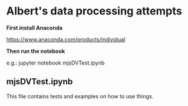 # Albert's data processing attempts

**First install Anaconda**

https://www.anaconda.com/products/individual

**Then run the notebook**

e.g.: jupyter notebook mjsDVTest.ipynb

## mjsDVTest.ipynb
This file contains tests and examples on how to use things.



